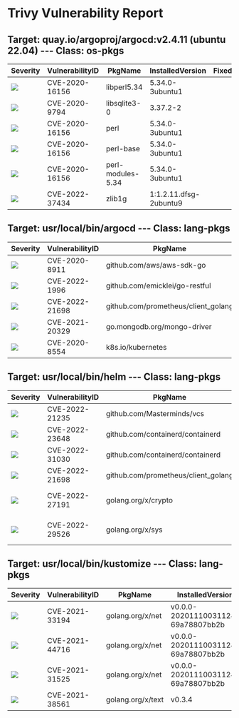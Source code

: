 # Trivy Vulnerability Report




## Target: quay.io/argoproj/argocd:v2.4.11 (ubuntu 22.04) --- Class: os-pkgs
|Severity|VulnerabilityID|PkgName|InstalledVersion|FixedVersion|
|--------|---------------|-------|----------------|------------|
|![](https://img.shields.io/badge/-MEDIUM-yellow)|CVE-2020-16156|libperl5.34|5.34.0-3ubuntu1||
|![](https://img.shields.io/badge/-MEDIUM-yellow)|CVE-2020-9794|libsqlite3-0|3.37.2-2||
|![](https://img.shields.io/badge/-MEDIUM-yellow)|CVE-2020-16156|perl|5.34.0-3ubuntu1||
|![](https://img.shields.io/badge/-MEDIUM-yellow)|CVE-2020-16156|perl-base|5.34.0-3ubuntu1||
|![](https://img.shields.io/badge/-MEDIUM-yellow)|CVE-2020-16156|perl-modules-5.34|5.34.0-3ubuntu1||
|![](https://img.shields.io/badge/-MEDIUM-yellow)|CVE-2022-37434|zlib1g|1:1.2.11.dfsg-2ubuntu9||

## Target: usr/local/bin/argocd --- Class: lang-pkgs
|Severity|VulnerabilityID|PkgName|InstalledVersion|FixedVersion|
|--------|---------------|-------|----------------|------------|
|![](https://img.shields.io/badge/-MEDIUM-yellow)|CVE-2020-8911|github.com/aws/aws-sdk-go|v1.38.49||
|![](https://img.shields.io/badge/-CRITICAL-red)|CVE-2022-1996|github.com/emicklei/go-restful|v2.9.5+incompatible|2.16.0|
|![](https://img.shields.io/badge/-HIGH-orange)|CVE-2022-21698|github.com/prometheus/client_golang|v1.11.0|1.11.1|
|![](https://img.shields.io/badge/-MEDIUM-yellow)|CVE-2021-20329|go.mongodb.org/mongo-driver|v1.1.2|1.5.1|
|![](https://img.shields.io/badge/-MEDIUM-yellow)|CVE-2020-8554|k8s.io/kubernetes|v1.23.1||

## Target: usr/local/bin/helm --- Class: lang-pkgs
|Severity|VulnerabilityID|PkgName|InstalledVersion|FixedVersion|
|--------|---------------|-------|----------------|------------|
|![](https://img.shields.io/badge/-CRITICAL-red)|CVE-2022-21235|github.com/Masterminds/vcs|v1.13.1|1.13.3|
|![](https://img.shields.io/badge/-HIGH-orange)|CVE-2022-23648|github.com/containerd/containerd|v1.5.9|1.4.13, 1.5.10, 1.6.1|
|![](https://img.shields.io/badge/-MEDIUM-yellow)|CVE-2022-31030|github.com/containerd/containerd|v1.5.9|v1.5.13, v1.6.6|
|![](https://img.shields.io/badge/-HIGH-orange)|CVE-2022-21698|github.com/prometheus/client_golang|v1.11.0|1.11.1|
|![](https://img.shields.io/badge/-HIGH-orange)|CVE-2022-27191|golang.org/x/crypto|v0.0.0-20211117183948-ae814b36b871|0.0.0-20220314234659-1baeb1ce4c0b|
|![](https://img.shields.io/badge/-MEDIUM-yellow)|CVE-2022-29526|golang.org/x/sys|v0.0.0-20211216021012-1d35b9e2eb4e|0.0.0-20220412211240-33da011f77ad|

## Target: usr/local/bin/kustomize --- Class: lang-pkgs
|Severity|VulnerabilityID|PkgName|InstalledVersion|FixedVersion|
|--------|---------------|-------|----------------|------------|
|![](https://img.shields.io/badge/-HIGH-orange)|CVE-2021-33194|golang.org/x/net|v0.0.0-20201110031124-69a78807bb2b|0.0.0-20210520170846-37e1c6afe023|
|![](https://img.shields.io/badge/-HIGH-orange)|CVE-2021-44716|golang.org/x/net|v0.0.0-20201110031124-69a78807bb2b|0.0.0-20211209124913-491a49abca63|
|![](https://img.shields.io/badge/-MEDIUM-yellow)|CVE-2021-31525|golang.org/x/net|v0.0.0-20201110031124-69a78807bb2b|0.0.0-20210428140749-89ef3d95e781|
|![](https://img.shields.io/badge/-HIGH-orange)|CVE-2021-38561|golang.org/x/text|v0.3.4|0.3.7|
